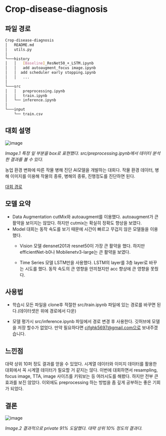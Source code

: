 # Crop-disease-diagnosis

## 파일 경로

```bash
Crop-disease-diagnosis
│   README.md
│   utils.py
│
└───history
│   │   [Baseline]_ResNet50_+_LSTM.ipynb
│   │   add autoaugment_focus image.ipynb
│   │  add scheduler early stopping.ipynb
│   │	...
│
└───src
│   │	preprocessing.ipynb
│   │	train.ipynb
│   └──	inference.ipynb
│
└───input
    └──	train.csv
```


## 대회 설명
![image](https://user-images.githubusercontent.com/80466735/182122631-7b69a3ba-4c5a-4ad2-a1b6-abe50a78c356.png)


_Image.1 특정 잎 부분을 box로 표현했다. src/preprocessing.ipynb에서 데이터 분석한 결과를 볼 수 있다._


농업 환경 변화에 따른 작물 병해 진단 AI모델을 개발하는 대회다. 작물 환경 데이터, 병해 이미지를 이용해 작물의 종류, 병해의 종류, 진행정도를 진단하면 된다.

[대회 경로](https://dacon.io/competitions/official/235870/overview/description)


## 모델 요약
- Data Augmentation
  cutMix와 autoaugment를 이용했다. autoaugment가 큰 활약을 보이지는 않았다. 하지만 cutmix는 확실히 정확도 향상을 보였다.
- Model
  대회는 동작 속도를 보기 때문에 시간이 빠르고 무겁지 않은 모델들을 이용했다. 
  * Vision 모델
   densnet201과 resnet50이 가장 큰 활약을 했다. 하지만 efficientNet-b0나 Mobilenetv3-large는 큰 활약을 보였다. 
   
  * Time Series 모델
   LSTM만을 사용했다. LSTM의 layer를 3층 layer로 바꾸는 시도를 했다. 동작 속도의 큰 영향을 안끼쳤지만 acc 향상에 큰 영향을 못줬다.

## 사용법

- 학습시
모든 파일을 clone후 적절한 src/train.ipynb 파일에 있는 경로를 바꾸면 된다.(데이터셋은 위에 경로에서 다운)

- 모델 평가시
src/inference.ipynb 파일에서 경로 변경 후 사용한다. 깃허브에 모델을 저장 할수가 없었다. 만약 필요하다면 cjfghk5697@gmail.com으로 보내주겠습니다. 

## 느낀점
 대략 상위 10퍼 정도 결과를 얻을 수 있었다. 시계열 데이터와 이미지 데이터를 활용한 대회에서 꼭 시계열 데이터가 필요할 거 같지는 않다. 이번에 대회하면서 resampling, focus image, TTA, image 사이즈를 키워보는 등 여러시도를 해봤다. 하지만 전부 큰 효과를 보진 않았다.
 이외에도 preprocessing 하는 방법을 좀 깊게 공부하는 좋은 기회가 되었다. 

## 결론

![image](https://user-images.githubusercontent.com/80466735/182125400-dce3c088-d93e-4f1a-8a92-1a1c9c1a6e72.png)

_Image.2 결과적으로 private 91% 도달했다. 대략 상위 10% 정도의 결과다._
